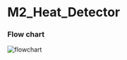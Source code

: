 # M2_Heat_Detector


### Flow chart
![flowchart](https://user-images.githubusercontent.com/101381843/164685854-a90963cf-17fd-43ba-8aa4-46ad7ea67d7e.jpeg)







